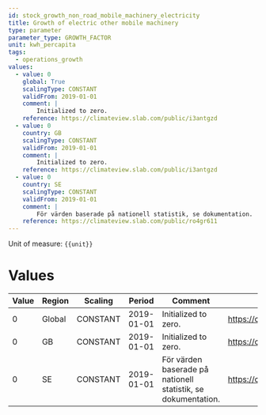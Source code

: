 ```yaml
---
id: stock_growth_non_road_mobile_machinery_electricity
title: Growth of electric other mobile machinery
type: parameter
parameter_type: GROWTH_FACTOR
unit: kwh_percapita
tags:
  - operations_growth
values:
  - value: 0
    global: True
    scalingType: CONSTANT
    validFrom: 2019-01-01
    comment: |
        Initialized to zero.
    reference: https://climateview.slab.com/public/i3antgzd
  - value: 0
    country: GB
    scalingType: CONSTANT
    validFrom: 2019-01-01
    comment: |
        Initialized to zero.
    reference: https://climateview.slab.com/public/i3antgzd
  - value: 0
    country: SE
    scalingType: CONSTANT
    validFrom: 2019-01-01
    comment: |
        För värden baserade på nationell statistik, se dokumentation.
    reference: https://climateview.slab.com/public/ro4gr611
---
```



Unit of measure: `{{unit}}`


# Values


| Value | Region | Scaling | Period | Comment | Reference |
|-------|--------|---------|--------|---------|-----------|
| 0 | Global | CONSTANT | 2019-01-01 | Initialized to zero. | https://climateview.slab.com/public/i3antgzd |
| 0 | GB | CONSTANT | 2019-01-01 | Initialized to zero. | https://climateview.slab.com/public/i3antgzd |
| 0 | SE | CONSTANT | 2019-01-01 | För värden baserade på nationell statistik, se dokumentation. | https://climateview.slab.com/public/ro4gr611 |


